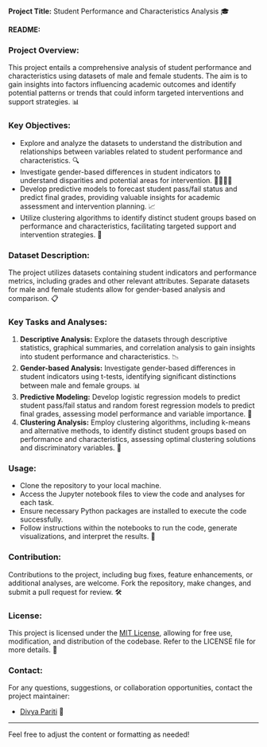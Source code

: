 **Project Title:** Student Performance and Characteristics Analysis 🎓

**README:**

### Project Overview:
This project entails a comprehensive analysis of student performance and characteristics using datasets of male and female students. The aim is to gain insights into factors influencing academic outcomes and identify potential patterns or trends that could inform targeted interventions and support strategies. 📊

### Key Objectives:
- Explore and analyze the datasets to understand the distribution and relationships between variables related to student performance and characteristics. 🔍
- Investigate gender-based differences in student indicators to understand disparities and potential areas for intervention. 👩‍🎓👨‍🎓
- Develop predictive models to forecast student pass/fail status and predict final grades, providing valuable insights for academic assessment and intervention planning. 📈
- Utilize clustering algorithms to identify distinct student groups based on performance and characteristics, facilitating targeted support and intervention strategies. 🧩

### Dataset Description:
The project utilizes datasets containing student indicators and performance metrics, including grades and other relevant attributes. Separate datasets for male and female students allow for gender-based analysis and comparison. 📋

### Key Tasks and Analyses:
1. **Descriptive Analysis:** Explore the datasets through descriptive statistics, graphical summaries, and correlation analysis to gain insights into student performance and characteristics. 📉
2. **Gender-based Analysis:** Investigate gender-based differences in student indicators using t-tests, identifying significant distinctions between male and female groups. 📊
3. **Predictive Modeling:** Develop logistic regression models to predict student pass/fail status and random forest regression models to predict final grades, assessing model performance and variable importance. 📝
4. **Clustering Analysis:** Employ clustering algorithms, including k-means and alternative methods, to identify distinct student groups based on performance and characteristics, assessing optimal clustering solutions and discriminatory variables. 🧩

### Usage:
- Clone the repository to your local machine.
- Access the Jupyter notebook files to view the code and analyses for each task.
- Ensure necessary Python packages are installed to execute the code successfully.
- Follow instructions within the notebooks to run the code, generate visualizations, and interpret the results. 🚀

### Contribution:
Contributions to the project, including bug fixes, feature enhancements, or additional analyses, are welcome. Fork the repository, make changes, and submit a pull request for review. 🛠️

### License:
This project is licensed under the [MIT License](LICENSE), allowing for free use, modification, and distribution of the codebase. Refer to the LICENSE file for more details. 📜

### Contact:
For any questions, suggestions, or collaboration opportunities, contact the project maintainer:
- [Divya Pariti](mailto:divya.pariti@ucdconnect.ie) 📧

--- 

Feel free to adjust the content or formatting as needed!

